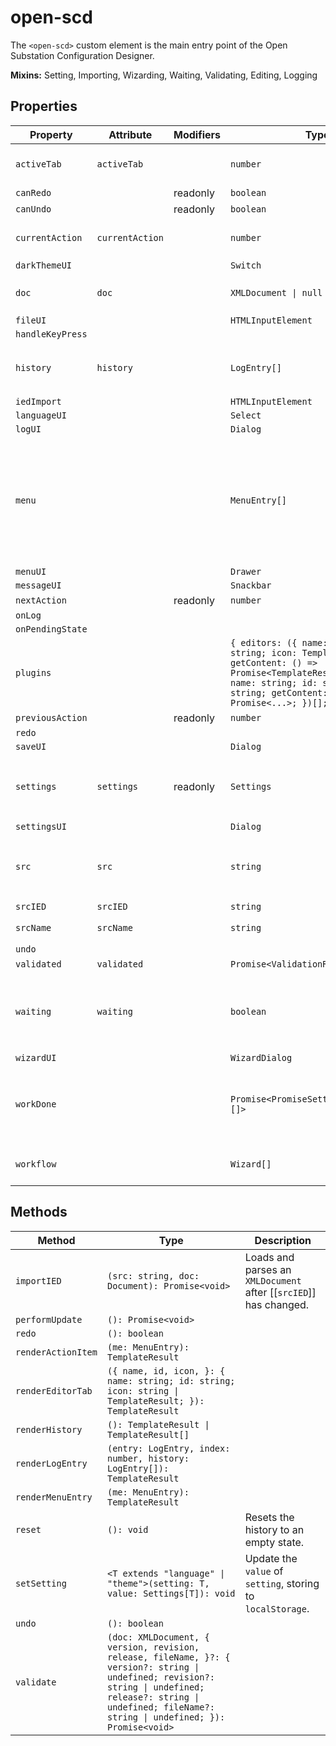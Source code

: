 # open-scd

The `<open-scd>` custom element is the main entry point of the
Open Substation Configuration Designer.

**Mixins:** Setting, Importing, Wizarding, Waiting, Validating, Editing, Logging

## Properties

| Property         | Attribute       | Modifiers | Type                                             | Default                                          | Description                                      |
|------------------|-----------------|-----------|--------------------------------------------------|--------------------------------------------------|--------------------------------------------------|
| `activeTab`      | `activeTab`     |           | `number`                                         | 0                                                | The currently active editor tab.                 |
| `canRedo`        |                 | readonly  | `boolean`                                        |                                                  |                                                  |
| `canUndo`        |                 | readonly  | `boolean`                                        |                                                  |                                                  |
| `currentAction`  | `currentAction` |           | `number`                                         | -1                                               | Index of the last [[`EditorAction`]] applied.    |
| `darkThemeUI`    |                 |           | `Switch`                                         |                                                  |                                                  |
| `doc`            | `doc`           |           | `XMLDocument \| null`                            | null                                             | The `XMLDocument` to be edited                   |
| `fileUI`         |                 |           | `HTMLInputElement`                               |                                                  |                                                  |
| `handleKeyPress` |                 |           |                                                  |                                                  |                                                  |
| `history`        | `history`       |           | `LogEntry[]`                                     | []                                               | All [[`LogEntry`]]s received so far through [[`LogEvent`]]s. |
| `iedImport`      |                 |           | `HTMLInputElement`                               |                                                  |                                                  |
| `languageUI`     |                 |           | `Select`                                         |                                                  |                                                  |
| `logUI`          |                 |           | `Dialog`                                         |                                                  |                                                  |
| `menu`           |                 |           | `MenuEntry[]`                                    | [{"icon":"folder_open","name":"menu.open","startsGroup":true},{"icon":"create_new_folder","name":"menu.new"},{"icon":"snippet_folder","name":"menu.importIED"},{"icon":"save_alt","name":"save"},{"icon":"save","name":"saveAs"},{"icon":"undo","name":"undo","startsGroup":true,"actionItem":true,"action":true},{"icon":"redo","name":"redo","actionItem":true,"action":true},{"icon":"rule_folder","name":"menu.validate","startsGroup":true},{"icon":"rule","name":"menu.viewLog","actionItem":true},{"icon":"extension","startsGroup":true},{"icon":"settings","name":"settings.name","startsGroup":true}] |                                                  |
| `menuUI`         |                 |           | `Drawer`                                         |                                                  |                                                  |
| `messageUI`      |                 |           | `Snackbar`                                       |                                                  |                                                  |
| `nextAction`     |                 | readonly  | `number`                                         |                                                  |                                                  |
| `onLog`          |                 |           |                                                  |                                                  |                                                  |
| `onPendingState` |                 |           |                                                  |                                                  |                                                  |
| `plugins`        |                 |           | `{ editors: ({ name: string; id: string; icon: TemplateResult; getContent: () => Promise<TemplateResult>; } \| { name: string; id: string; icon: string; getContent: () => Promise<...>; })[]; }` | {"editors":[{"name":"substation.name","id":"substation","icon":"zeroLineIcon"},{"name":"communication.name","id":"communication","icon":"settings_ethernet"},{"name":"templates.name","id":"templates","icon":"code"}]} |                                                  |
| `previousAction` |                 | readonly  | `number`                                         |                                                  |                                                  |
| `redo`           |                 |           |                                                  |                                                  |                                                  |
| `saveUI`         |                 |           | `Dialog`                                         |                                                  |                                                  |
| `settings`       | `settings`      | readonly  | `Settings`                                       |                                                  | Current [[`Settings`]] in `localStorage`, default to [[`defaults`]]. |
| `settingsUI`     |                 |           | `Dialog`                                         |                                                  |                                                  |
| `src`            | `src`           |           | `string`                                         |                                                  | The current file's URL. `blob:` URLs are *revoked after parsing*! |
| `srcIED`         | `srcIED`        |           | `string`                                         |                                                  |                                                  |
| `srcName`        | `srcName`       |           | `string`                                         | ""                                               | The name of the current file.                    |
| `undo`           |                 |           |                                                  |                                                  |                                                  |
| `validated`      | `validated`     |           | `Promise<ValidationResult>`                      | "Promise.resolve({\n      file: 'untitled.scd',\n      valid: true,\n      code: 0,\n    })" |                                                  |
| `waiting`        | `waiting`       |           | `boolean`                                        | false                                            | Whether the element is currently waiting for some async work. |
| `wizardUI`       |                 |           | `WizardDialog`                                   |                                                  |                                                  |
| `workDone`       |                 |           | `Promise<PromiseSettledResult<void>[]>`          | "Promise.allSettled(this.work)"                  | A promise which resolves once all currently pending work is done. |
| `workflow`       |                 |           | `Wizard[]`                                       | []                                               | FIFO queue of [[`Wizard`]]s to display.          |

## Methods

| Method             | Type                                             | Description                                      |
|--------------------|--------------------------------------------------|--------------------------------------------------|
| `importIED`        | `(src: string, doc: Document): Promise<void>`    | Loads and parses an `XMLDocument` after [[`srcIED`]] has changed. |
| `performUpdate`    | `(): Promise<void>`                              |                                                  |
| `redo`             | `(): boolean`                                    |                                                  |
| `renderActionItem` | `(me: MenuEntry): TemplateResult`                |                                                  |
| `renderEditorTab`  | `({ name, id, icon, }: { name: string; id: string; icon: string \| TemplateResult; }): TemplateResult` |                                                  |
| `renderHistory`    | `(): TemplateResult \| TemplateResult[]`         |                                                  |
| `renderLogEntry`   | `(entry: LogEntry, index: number, history: LogEntry[]): TemplateResult` |                                                  |
| `renderMenuEntry`  | `(me: MenuEntry): TemplateResult`                |                                                  |
| `reset`            | `(): void`                                       | Resets the history to an empty state.            |
| `setSetting`       | `<T extends "language" \| "theme">(setting: T, value: Settings[T]): void` | Update the `value` of `setting`, storing to `localStorage`. |
| `undo`             | `(): boolean`                                    |                                                  |
| `validate`         | `(doc: XMLDocument, { version, revision, release, fileName, }?: { version?: string \| undefined; revision?: string \| undefined; release?: string \| undefined; fileName?: string \| undefined; }): Promise<void>` |                                                  |
